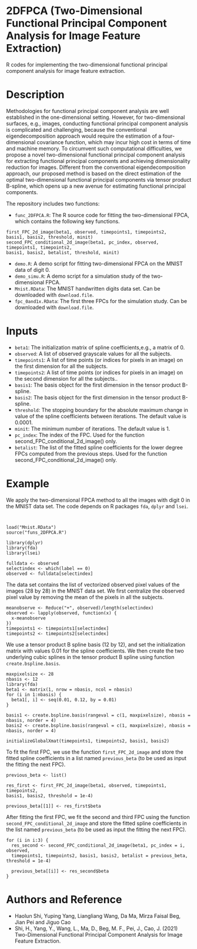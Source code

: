 # 2DFPCA (Two-Dimensional Functional Principal Component Analysis for Image Feature Extraction)
R codes for implementing the two-dimensional functional principal component analysis for image feature extraction.
# Description
Methodologies for functional principal component analysis are well established in the one-dimensional setting. However, for two-dimensional surfaces, e.g., images, conducting functional principal component analysis is complicated and challenging, because the conventional eigendecomposition approach would require the estimation of a four-dimensional covariance function, which may incur high cost in terms of time and machine memory.
To circumvent such computational difficulties, we propose a novel two-dimensional functional principal component analysis for extracting functional principal components and achieving dimensionality reduction for images. Different from the conventional eigendecomposition approach, our proposed method is based on the direct estimation of the optimal two-dimensional functional principal components via tensor product B-spline, which opens up a new avenue for estimating functional principal components. 


The repository includes two functions:
* ```func_2DFPCA.R```: The R source code for fitting the two-dimensional FPCA, which contains the following key functions.
```rscript
first_FPC_2d_image(beta1, observed, timepoints1, timepoints2, 
basis1, basis2, threshold, minit) 
second_FPC_conditional_2d_image(beta1, pc_index, observed, timepoints1, timepoints2, 
basis1, basis2, betalist, threshold, minit)
```
* ```demo.R```: A demo script for fitting two-dimensional FPCA on the MNIST data of digit 0.
* ```demo_simu.R```: A demo script for a simulation study of the two-dimensional FPCA.
* ```Mnist.RData```: The MNIST handwritten digits data set. Can be downloaded with ```download.file```.
* ```fpc_0and1x.RData```: The first three FPCs for the simulation study. Can be downloaded with ```download.file```.




# Inputs
* ```beta1```: The initialization matrix of spline coefficients,e.g., a matrix of 0. 
* ```observed```: A list of observed grayscale values for all the subjects. 
* ```timepoints1```: A list of time points (or indices for pixels in an image) on the first dimension for all the subjects.
* ```timepoints2```: A list of time points (or indices for pixels in an image) on the second dimension for all the subjects..  
* ```basis1```: The basis object for the first dimension in the tensor product B-spline.
* ```basis2```: The basis object for the first dimension in the tensor product B-spline.
* ```threshold```: The stopping boundary for the absolute maximum change in value of the spline coefficients between iterations. The default value is 0.0001. 
* ```minit```: The minimum number of iterations. The default value is 1. 
* ```pc_index```: The index of the FPC. Used for the function second_FPC_conditional_2d_image() only. 
* ```betalist```: The list of the fitted spline coefficients for the lower degree FPCs computed from the previous steps. Used for the function second_FPC_conditional_2d_image() only. 

# Example
We apply the two-dimensional FPCA method to all the images with digit 0 in the MNIST data set. The code depends on R packages ```fda```, ```dplyr``` and ```lsei```. 
```rscript


load("Mnist.RData")
source("funs_2DFPCA.R")

library(dplyr)
library(fda)
library(lsei)

fulldata <- observed
selectindex <- which(label == 0)
observed <- fulldata[selectindex]
```
The data set contains the list of vectorized observed pixel values of the images (28 by 28) in the MNIST data set. We first centralize the observed pixel value by removing the mean of the pixels in all the subjects. 
```rscript
meanobserve <- Reduce("+", observed)/length(selectindex)
observed <- lapply(observed, function(x) {
  x-meanobserve
})
timepoints1 <- timepoints1[selectindex]
timepoints2 <- timepoints2[selectindex]
```
We use a tensor product B spline basis (12 by 12), and set the initialization matrix with values 0.01 for the spline coefficients. We then create the two underlying cubic splines in the tensor product B spline using function ```create.bspline.basis```.

```rscript
maxpixelsize <- 28
nbasis <- 12
library(fda)
beta1 <- matrix(1, nrow = nbasis, ncol = nbasis)
for (i in 1:nbasis) {
  beta1[, i] <- seq(0.01, 0.12, by = 0.01)
}

basis1 <- create.bspline.basis(rangeval = c(1, maxpixelsize), nbasis = nbasis, norder = 4)
basis2 <- create.bspline.basis(rangeval = c(1, maxpixelsize), nbasis = nbasis, norder = 4)

initializeGlobalXmat(timepoints1, timepoints2, basis1, basis2)
```
 To fit the first FPC, we use the function ```first_FPC_2d_image``` and store the fitted spline coefficients in a list named ```previous_beta``` (to be used as input the fitting the next FPC).
```rscript 
previous_beta <- list()

res_first <- first_FPC_2d_image(beta1, observed, timepoints1, timepoints2, 
basis1, basis2, threshold = 1e-4)

previous_beta[[1]] <- res_first$beta
```
After fitting the first FPC, we fit the second and third FPC using the function ```second_FPC_conditional_2d_image``` and store the fitted spline coefficients in the list named ```previous_beta``` (to be used as input the fitting the next FPC).
```rscript 
for (i in i:3) {
  res_second <- second_FPC_conditional_2d_image(beta1, pc_index = i, observed, 
  timepoints1, timepoints2, basis1, basis2, betalist = previous_beta, threshold = 1e-4)

  previous_beta[[i]] <- res_second$beta
}
```



# Authors and Reference
* Haolun Shi, Yuping Yang, Liangliang Wang, Da Ma, Mirza Faisal Beg, Jian Pei and Jiguo Cao
* Shi, H., Yang, Y., Wang, L., Ma, D., Beg, M. F., Pei, J., Cao, J. (2021) Two-Dimensional Functional Principal Component Analysis for Image Feature Extraction.

